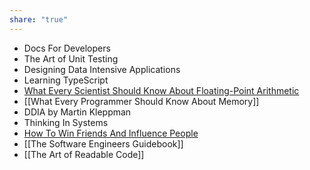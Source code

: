 ```yaml
---
share: "true"
---
```

- Docs For Developers
- The Art of Unit Testing
- Designing Data Intensive Applications
- Learning TypeScript
- [What Every Scientist Should Know About Floating-Point Arithmetic](https://docs.oracle.com/cd/E19957-01/800-7895/800-7895.pdf)
- [[What Every Programmer Should Know About Memory]]
- DDIA by Martin Kleppman
- Thinking In Systems
- [How To Win Friends And Influence People](https://www.amazon.com/How-win-Friends-Influence-People/dp/8189297813)
- [[The Software Engineers Guidebook]]
- [[The Art of Readable Code]]
